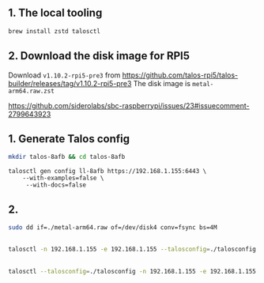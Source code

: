 ## 1. The local tooling

```sh
brew install zstd talosctl
```


## 2. Download the disk image for RPI5 

Download ```v1.10.2-rpi5-pre3``` from https://github.com/talos-rpi5/talos-builder/releases/tag/v1.10.2-rpi5-pre3
The disk image is ```metal-arm64.raw.zst```


https://github.com/siderolabs/sbc-raspberrypi/issues/23#issuecomment-2799643923


## 1. Generate Talos config

```sh
mkdir talos-8afb && cd talos-8afb 
```

```
talosctl gen config ll-8afb https://192.168.1.155:6443 \
    --with-examples=false \
     --with-docs=false
```

## 2.

```sh
sudo dd if=./metal-arm64.raw of=/dev/disk4 conv=fsync bs=4M 
```

## 
```sh
talosctl -n 192.168.1.155 -e 192.168.1.155 --talosconfig=./talosconfig bootstrap 
```


## 

```sh
talosctl --talosconfig=./talosconfig -n 192.168.1.155 -e 192.168.1.155 dashboard
```

